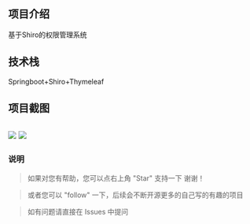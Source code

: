 <h2>项目介绍</h2>

基于Shiro的权限管理系统

<h2>技术栈</h2>
Springboot+Shiro+Thymeleaf


<h2>项目截图<h2>
<img src="https://github.com/tiantian2000/shiro-perm/blob/gh-pages/示例.PNG"/>
<img src="https://github.com/tiantian2000/shiro-perm/blob/gh-pages/示例1.PNG"/>



### 说明
>  如果对您有帮助，您可以点右上角 "Star" 支持一下 谢谢！

>  或者您可以 "follow" 一下，后续会不断开源更多的自己写的有趣的项目

> 如有问题请直接在 Issues 中提问
